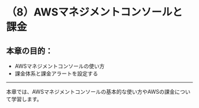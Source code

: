 # （8）AWSマネジメントコンソールと課金

## 本章の目的：

- AWSマネジメントコンソールの使い方
- 課金体系と課金アラートを設定する

***

本章では、AWSマネジメントコンソールの基本的な使い方やAWSの課金について学習します。



